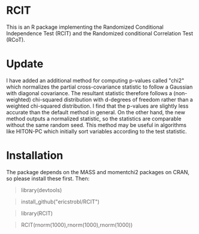 # RCIT
This is an R package implementing the Randomized Conditional Independence Test (RCIT) and the Randomized conditional Correlation Test (RCoT).

# Update

I have added an additional method for computing p-values called "chi2" which normalizes the partial cross-covariance statistic to follow a Gaussian with diagonal covariance. The resultant statistic therefore follows a (non-weighted) chi-squared distribution with d-degrees of freedom rather than a weighted chi-squared distribution. I find that the p-values are slightly less accurate than the default method in general. On the other hand, the new method outputs a normalized statistic, so the statistics are comparable without the same random seed. This method may be useful in algorithms like HITON-PC which initially sort variables according to the test statistic.

# Installation

The package depends on the MASS and momentchi2 packages on CRAN, so please install these first. Then:

> library(devtools)

> install_github("ericstrobl/RCIT")

> library(RCIT)

> RCIT(rnorm(1000),rnorm(1000),rnorm(1000))

